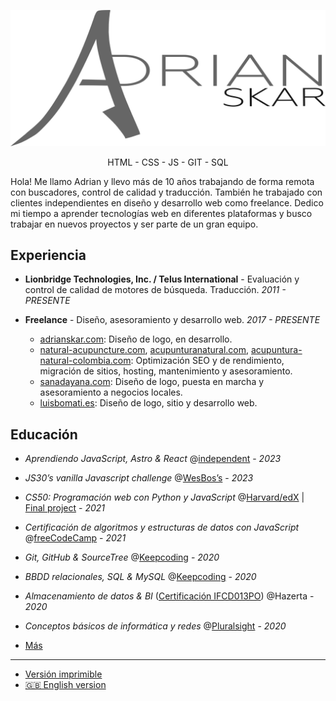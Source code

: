 
![Adrian Skar](images/adskar-black.svg)

<p style="text-align: center;">HTML - CSS - JS - GIT - SQL</p>

Hola! Me llamo Adrian y llevo más de 10 años trabajando de forma remota con buscadores, control de calidad y traducción. También he trabajado con clientes independientes en diseño y desarrollo web como freelance. Dedico mi tiempo a aprender tecnologías web en diferentes plataformas y busco trabajar en nuevos proyectos y ser parte de un gran equipo.

## Experiencia

- **Lionbridge Technologies, Inc. / Telus International**​ - Evaluación y control de calidad de motores de búsqueda. Traducción.
*2011 - PRESENTE*

- **Freelance**​ - Diseño, asesoramiento y desarrollo web.
*2017 - PRESENTE*
	- [adrianskar.com​](https://adrianskar.com): Diseño de logo, en desarrollo.
	- [natural-acupuncture.com​](https://natural-acupuncture.com/), ​[acupunturanatural.com​](https://web.archive.org/web/20190112201615/https://acupunturanatural.com/),
[acupuntura-natural-colombia.com​](https://acupuntura-natural-colombia.com/): Optimización SEO y de rendimiento, migración de sitios, hosting, mantenimiento y asesoramiento.
	- [sanadayana.com](https://web.archive.org/web/20171020115041/https://sanadayana.com/): Diseño de logo, puesta en marcha y asesoramiento a negocios locales.
	- [luisbomati.es](http://luisbomati.es/​): Diseño de logo, sitio y desarrollo web.

## Educación

- *Aprendiendo JavaScript, Astro & React* @[independent](https://github.com/AdrianSkar) - *2023*

- *JS30’s vanilla Javascript challenge* @[WesBos’s](https://javascript30.com/) - *2023*

- *CS50: Programación web con Python y JavaScript* @[Harvard/edX](https://online-learning.harvard.edu/course/cs50s-web-programming-python-and-javascript) | [Final project](https://github.com/AdrianSkar/CS50W_capstone) - *2021*
  
- *Certificación de algoritmos y estructuras de datos con JavaScript* @[freeCodeCamp](https://www.freecodecamp.org/certification/adrianskar/javascript-algorithms-and-data-structures) - *2021*
  
- *Git, GitHub & SourceTree* @[Keepcoding](https://plataforma.keepcoding.io/p/curso-git-github-sourcetree) - *2020*
  
- *BBDD relacionales, SQL & MySQL* @[Keepcoding](https://plataforma.keepcoding.io/p/curso-bbdd-sql-mysql) - *2020*

- *Almacenamiento de datos & BI* ([Certificación IFCD013PO](http://www.madrid.org/sfoc_web/2016/IFCD013PO.pdf)) @Hazerta - *2020*

- *Conceptos básicos de informática y redes* @[Pluralsight](https://app.pluralsight.com/paths/skill/fundamentals-of-it-operations-skill) - *2020*


- [Más](further%20edu.md)

___

- [Versión imprimible](./ResumeAds-ES.pdf)
- [🇬🇧 English version](https://github.com/AdrianSkar/cv)
